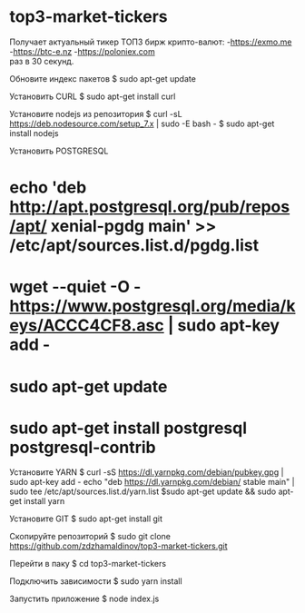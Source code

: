 # top3-market-tickers
Получает актуальный тикер ТОП3 бирж крипто-валют:
    -https://exmo.me
    -https://btc-e.nz
    -https://poloniex.com   
раз в 30 секунд.
                                                                          

Обновите индекс пакетов
$ sudo apt-get update


Установить CURL
$ sudo apt-get install curl


Установите nodejs из репозитория
$ curl -sL https://deb.nodesource.com/setup_7.x | sudo -E bash -
$ sudo apt-get install nodejs


Установить POSTGRESQL
# echo 'deb http://apt.postgresql.org/pub/repos/apt/ xenial-pgdg main' >> /etc/apt/sources.list.d/pgdg.list
# wget --quiet -O - https://www.postgresql.org/media/keys/ACCC4CF8.asc | sudo apt-key add -
# sudo apt-get update
# sudo apt-get install postgresql postgresql-contrib


Установите YARN
$ curl -sS https://dl.yarnpkg.com/debian/pubkey.gpg | sudo apt-key add -
echo "deb https://dl.yarnpkg.com/debian/ stable main" | sudo tee /etc/apt/sources.list.d/yarn.list
$sudo apt-get update && sudo apt-get install yarn


Установите GIT
$ sudo apt-get install git


Скопируйте репозиторий
$ sudo git clone https://github.com/zdzhamaldinov/top3-market-tickers.git

Перейти в паку
$ cd top3-market-tickers

Подключить зависимости
$ sudo yarn install


Запустить приложение
$ node index.js
